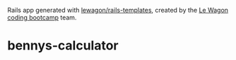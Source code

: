 Rails app generated with [lewagon/rails-templates](https://github.com/lewagon/rails-templates), created by the [Le Wagon coding bootcamp](https://www.lewagon.com) team.
# bennys-calculator
